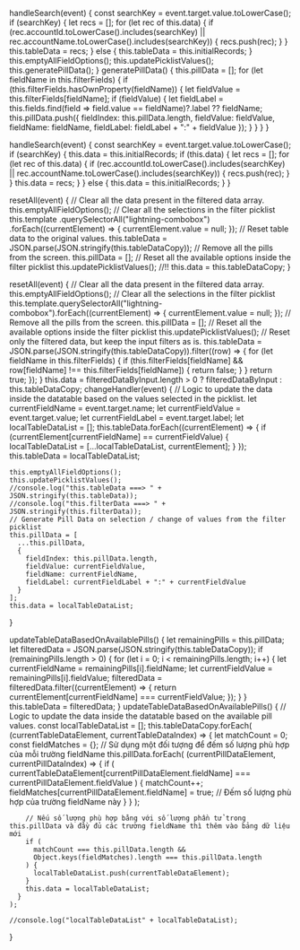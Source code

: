 handleSearch(event) {
	const searchKey = event.target.value.toLowerCase();
	if (searchKey) {
	  let recs = [];
	  for (let rec of this.data) {
		if (rec.accountId.toLowerCase().includes(searchKey) || rec.accountName.toLowerCase().includes(searchKey)) {
		  recs.push(rec);
		}
	  }
	  this.tableData = recs;
	} else {
	  this.tableData = this.initialRecords;
	}
	this.emptyAllFieldOptions();
	this.updatePicklistValues();
	this.generatePillData();
  }
  generatePillData() {
	this.pillData = [];
	for (let fieldName in this.filterFields) {
	  if (this.filterFields.hasOwnProperty(fieldName)) {
		let fieldValue = this.filterFields[fieldName];
		if (fieldValue) {
		  let fieldLabel = this.fields.find(field => field.value == fieldName)?.label ?? fieldName;
		  this.pillData.push({
			fieldIndex: this.pillData.length,
			fieldValue: fieldValue,
			fieldName: fieldName,
			fieldLabel: fieldLabel + ":" + fieldValue
		  });
		}
	  }
	}
  }
  
  handleSearch(event) {
    const searchKey = event.target.value.toLowerCase();
    if (searchKey) {
      this.data = this.initialRecords;
      if (this.data) {
        let recs = [];
        for (let rec of this.data) {
          if (rec.accountId.toLowerCase().includes(searchKey) || rec.accountName.toLowerCase().includes(searchKey)) {
            recs.push(rec);
          }
        }
        this.data = recs;
      }
    } else {
      this.data = this.initialRecords;
    }
  }

  resetAll(event) {
	// Clear all the data present in the filtered data array.
	this.emptyAllFieldOptions();
	// Clear all the selections in the filter picklist
	this.template
	  .querySelectorAll("lightning-combobox")
	  .forEach((currentElement) => {
		currentElement.value = null;
	  });
	// Reset table data to the original values.
	this.tableData = JSON.parse(JSON.stringify(this.tableDataCopy));
	// Remove all the pills from the screen.
	this.pillData = [];
	// Reset all the available options inside the filter picklist
	this.updatePicklistValues();
	//!!
	this.data = this.tableDataCopy;
  }

  resetAll(event) {
	// Clear all the data present in the filtered data array.
	this.emptyAllFieldOptions();
	// Clear all the selections in the filter picklist
	this.template.querySelectorAll("lightning-combobox").forEach((currentElement) => {
	  currentElement.value = null;
	});
	// Remove all the pills from the screen.
	this.pillData = [];
	// Reset all the available options inside the filter picklist
	this.updatePicklistValues();
	// Reset only the filtered data, but keep the input filters as is.
	this.tableData = JSON.parse(JSON.stringify(this.tableDataCopy)).filter((row) => {
	  for (let fieldName in this.filterFields) {
		if (this.filterFields[fieldName] && row[fieldName] !== this.filterFields[fieldName]) {
		  return false;
		}
	  }
	  return true;
	});
  }
  this.data = filteredDataByInput.length > 0 ? filteredDataByInput : this.tableDataCopy;
  changeHandler(event) {
    // Logic to update the data inside the datatable based on the values selected in the picklist.
    let currentFieldName = event.target.name;
    let currentFieldValue = event.target.value;
    let currentFieldLabel = event.target.label;
    let localTableDataList = [];
    this.tableData.forEach((currentElement) => {
      if (currentElement[currentFieldName] == currentFieldValue) {
        localTableDataList = [...localTableDataList, currentElement];
      }
    });
    this.tableData = localTableDataList;

    this.emptyAllFieldOptions();
    this.updatePicklistValues();
    //console.log("this.tableData ===> " + JSON.stringify(this.tableData));
    //console.log("this.filterData ===> " + JSON.stringify(this.filterData));
    // Generate Pill Data on selection / change of values from the filter picklist
    this.pillData = [
      ...this.pillData,
      {
        fieldIndex: this.pillData.length,
        fieldValue: currentFieldValue,
        fieldName: currentFieldName,
        fieldLabel: currentFieldLabel + ":" + currentFieldValue
      }
    ];
    this.data = localTableDataList;
  }

  updateTableDataBasedOnAvailablePills() {
	let remainingPills = this.pillData;
	let filteredData = JSON.parse(JSON.stringify(this.tableDataCopy));
	if (remainingPills.length > 0) {
	  for (let i = 0; i < remainingPills.length; i++) {
		let currentFieldName = remainingPills[i].fieldName;
		let currentFieldValue = remainingPills[i].fieldValue;
		filteredData = filteredData.filter((currentElement) => {
		  return currentElement[currentFieldName] === currentFieldValue;
		});
	  }
	}
	this.tableData = filteredData;
  }
  updateTableDataBasedOnAvailablePills() {
    // Logic to update the data inside the datatable based on the available pill values.
    const localTableDataList = [];
    this.tableDataCopy.forEach(
      (currentTableDataElement, currentTableDataIndex) => {
        let matchCount = 0;
        const fieldMatches = {}; // Sử dụng một đối tượng để đếm số lượng phù hợp của mỗi trường fieldName
        this.pillData.forEach(
          (currentPillDataElement, currentPillDataIndex) => {
            if (
              currentTableDataElement[currentPillDataElement.fieldName] ===
              currentPillDataElement.fieldValue
            ) {
              matchCount++;
              fieldMatches[currentPillDataElement.fieldName] = true; // Đếm số lượng phù hợp của trường fieldName này
            }
          }
        );

        // Nếu số lượng phù hợp bằng với số lượng phần tử trong this.pillData và đầy đủ các trường fieldName thì thêm vào bảng dữ liệu mới
        if (
          matchCount === this.pillData.length &&
          Object.keys(fieldMatches).length === this.pillData.length
        ) {
          localTableDataList.push(currentTableDataElement);
        }
        this.data = localTableDataList;
      }
    );

    //console.log("localTableDataList" + localTableDataList);
  }

